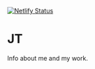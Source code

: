 [![Netlify Status](https://api.netlify.com/api/v1/badges/019b31fc-ad7c-47ef-b527-cd4605792489/deploy-status)](https://app.netlify.com/sites/jenil/deploys)
# JT
Info about me and my work.